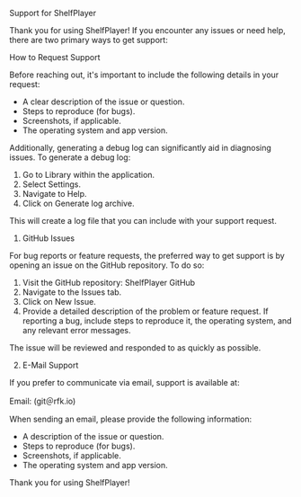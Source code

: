 Support for ShelfPlayer

Thank you for using ShelfPlayer! If you encounter any issues or need help, there are two primary ways to get support:

How to Request Support


Before reaching out, it's important to include the following details in your request:

- A clear description of the issue or question.
- Steps to reproduce (for bugs).
- Screenshots, if applicable.
- The operating system and app version.

Additionally, generating a debug log can significantly aid in diagnosing issues. To generate a debug log:

1. Go to Library within the application.
2. Select Settings.
3. Navigate to Help.
4. Click on Generate log archive.

This will create a log file that you can include with your support request.

1. GitHub Issues


For bug reports or feature requests, the preferred way to get support is by opening an issue on the GitHub repository. To do so:

1. Visit the GitHub repository: ShelfPlayer GitHub
2. Navigate to the Issues tab.
3. Click on New Issue.
4. Provide a detailed description of the problem or feature request. If reporting a bug, include steps to reproduce it, the operating system, and any relevant error messages.

The issue will be reviewed and responded to as quickly as possible.

2. E-Mail Support


If you prefer to communicate via email, support is available at:

Email: (git＠rfk.io)

When sending an email, please provide the following information:

- A description of the issue or question.
- Steps to reproduce (for bugs).
- Screenshots, if applicable.
- The operating system and app version.

Thank you for using ShelfPlayer!